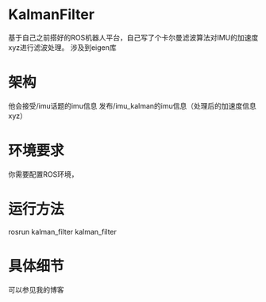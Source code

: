 # KalmanFilter
基于自己之前搭好的ROS机器人平台，自己写了个卡尔曼滤波算法对IMU的加速度xyz进行滤波处理。
涉及到eigen库
# 架构
他会接受/imu话题的imu信息
发布/imu_kalman的imu信息（处理后的加速度信息xyz）
# 环境要求
你需要配置ROS环境，
# 运行方法
rosrun kalman_filter kalman_filter 
# 具体细节
可以参见我的博客

